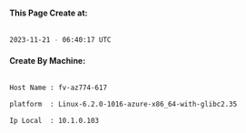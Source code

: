 
   
#### This Page Create at:

```bash

2023-11-21 - 06:40:17 UTC

```

#### Create By Machine:

```bash

Host Name : fv-az774-617

platform  : Linux-6.2.0-1016-azure-x86_64-with-glibc2.35

Ip Local  : 10.1.0.103

```

